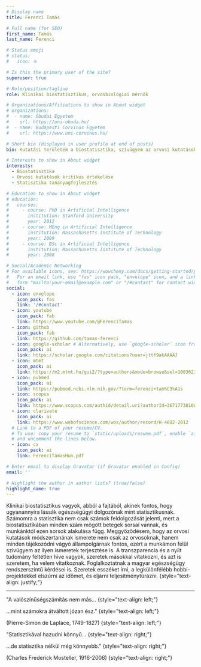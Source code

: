 ```yaml
---
# Display name
title: Ferenci Tamás

# Full name (for SEO)
first_name: Tamás
last_name: Ferenci

# Status emoji
# status:
#   icon: ☕️

# Is this the primary user of the site?
superuser: true

# Role/position/tagline
role: Klinikai biostatisztikus, orvosbiológiai mérnök

# Organizations/Affiliations to show in About widget
# organizations:
#  - name: Óbudai Egyetem
#    url: https://uni-obuda.hu/
#  - name: Budapesti Corvinus Egyetem
#    url: https://www.uni-corvinus.hu/

# Short bio (displayed in user profile at end of posts)
bio: Kutatási területem a biostatisztika, szívügyem az orvosi kutatások módszertanához kapcsolódó ismeretek terjesztése is. A transzparencia és a nyílt tudomány feltétlen híve vagyok.

# Interests to show in About widget
interests:
  - Biostatisztika
  - Orvosi kutatások kritikus értékelése
  - Statisztika tananyagfejlesztés

# Education to show in About widget
# education:
#   courses:
#     - course: PhD in Artificial Intelligence
#       institution: Stanford University
#       year: 2012
#     - course: MEng in Artificial Intelligence
#       institution: Massachusetts Institute of Technology
#       year: 2009
#     - course: BSc in Artificial Intelligence
#       institution: Massachusetts Institute of Technology
#       year: 2008

# Social/Academic Networking
# For available icons, see: https://wowchemy.com/docs/getting-started/page-builder/#icons
#   For an email link, use "fas" icon pack, "envelope" icon, and a link in the
#   form "mailto:your-email@example.com" or "/#contact" for contact widget.
social:
  - icon: envelope
    icon_pack: fas
    link: '/#contact'
  - icon: youtube
    icon_pack: fab
    link: https://www.youtube.com/@FerenciTamas
  - icon: github
    icon_pack: fab
    link: https://github.com/tamas-ferenci
  - icon: google-scholar # Alternatively, use `google-scholar` icon from `ai` icon pack
    icon_pack: ai
    link: https://scholar.google.com/citations?user=jttf9akAAAAJ
  - icon: mtmt
    icon_pack: ai
    link: https://m2.mtmt.hu/gui2/?type=authors&mode=browse&sel=10036214
  - icon: pubmed
    icon_pack: ai
    link: https://pubmed.ncbi.nlm.nih.gov/?term=ferenci+tam%C3%A1s
  - icon: scopus
    icon_pack: ai
    link: https://www.scopus.com/authid/detail.uri?authorId=36717738100
  - icon: clarivate
    icon_pack: ai
    link: https://www.webofscience.com/wos/author/record/H-4682-2012
  # Link to a PDF of your resume/CV.
  # To use: copy your resume to `static/uploads/resume.pdf`, enable `ai` icons in `params.yaml`,
  # and uncomment the lines below.
  - icon: cv
    icon_pack: ai
    link: FerenciTamasHun.pdf

# Enter email to display Gravatar (if Gravatar enabled in Config)
email: ''

# Highlight the author in author lists? (true/false)
highlight_name: true
---
```


Klinikai biostatisztikus vagyok, abból a fajtából, akinek fontos, hogy ugyanannyira lássák egészségügyi dolgozónak mint statisztikusnak. Számomra a statisztika nem csak számok feldolgozását jelenti, mert a biostatisztikában minden szám mögött betegek sorsai vannak, és munkánktól ezen sorsok alakulása függ. Meggyőződésem, hogy az orvosi kutatások módszertanának ismerete nem csak az orvosoknak, hanem minden tájékozódni vágyó állampolgárnak fontos, ezért a munkámon felül szívügyem az ilyen ismeretek terjesztése is. A transzparencia és a nyílt tudomány feltétlen híve vagyok, szeretek másokkal vitatkozni, és azt is szeretem, ha velem vitatkoznak. Foglalkoztatnak a magyar egészségügy rendszerszintű kérdései is. Szeretek esszéket írni, a legkülönfélébb hobbi-projektekkel elszúrni az időmet, és eljárni teljesítménytúrázni.
{style="text-align: justify;"}

<hr>

"A valószínűségszámítás nem más...
{style="text-align: left;"}

...mint számokra átváltott józan ész."
{style="text-align: left;"}

(Pierre-Simon de Laplace, 1749-1827)
{style="text-align: left;"}

"Statisztikával hazudni könnyű...
{style="text-align: right;"}

...de statisztika nélkül még könnyebb."
{style="text-align: right;"}

(Charles Frederick Mosteller, 1916-2006)
{style="text-align: right;"}